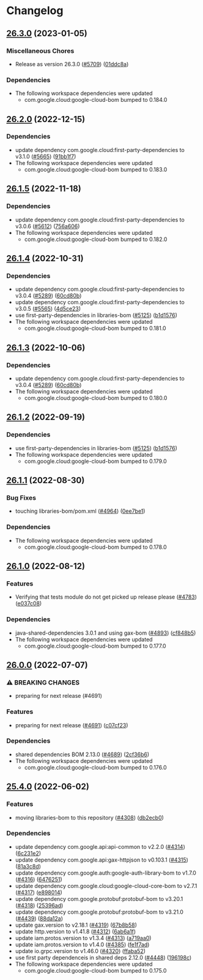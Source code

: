 # Changelog

## [26.3.0](https://github.com/googleapis/java-cloud-bom/compare/libraries-bom-v26.2.0...libraries-bom-v26.3.0) (2023-01-05)


### Miscellaneous Chores

* Release as version 26.3.0 ([#5709](https://github.com/googleapis/java-cloud-bom/issues/5709)) ([01ddc8a](https://github.com/googleapis/java-cloud-bom/commit/01ddc8a72f1741316476dcaa7532265b5a71137d))


### Dependencies

* The following workspace dependencies were updated
    * com.google.cloud:google-cloud-bom bumped to 0.184.0

## [26.2.0](https://github.com/googleapis/java-cloud-bom/compare/libraries-bom-v26.1.5...libraries-bom-v26.2.0) (2022-12-15)


### Dependencies

* update dependency com.google.cloud:first-party-dependencies to v3.1.0 ([#5665](https://github.com/googleapis/java-cloud-bom/issues/5665)) ([91bb1f7](https://github.com/googleapis/java-cloud-bom/commit/91bb1f7586e0ab473a92fc16add24c39df0df0a3))
* The following workspace dependencies were updated
    * com.google.cloud:google-cloud-bom bumped to 0.183.0

## [26.1.5](https://github.com/googleapis/java-cloud-bom/compare/libraries-bom-v26.1.4...libraries-bom-v26.1.5) (2022-11-18)


### Dependencies

* update dependency com.google.cloud:first-party-dependencies to v3.0.6 ([#5612](https://github.com/googleapis/java-cloud-bom/issues/5612)) ([756a606](https://github.com/googleapis/java-cloud-bom/commit/756a606dfebe3a0d6be3e49b002a86931c7ea211))
* The following workspace dependencies were updated
    * com.google.cloud:google-cloud-bom bumped to 0.182.0

## [26.1.4](https://github.com/googleapis/java-cloud-bom/compare/libraries-bom-v26.1.4-SNAPSHOT...libraries-bom-v26.1.4) (2022-10-31)


### Dependencies

* update dependency com.google.cloud:first-party-dependencies to v3.0.4 ([#5289](https://github.com/googleapis/java-cloud-bom/issues/5289)) ([60cd80b](https://github.com/googleapis/java-cloud-bom/commit/60cd80b57992c7310e5ac3ff6cad2a25a8065788))
* update dependency com.google.cloud:first-party-dependencies to v3.0.5 ([#5565](https://github.com/googleapis/java-cloud-bom/issues/5565)) ([4d5ce23](https://github.com/googleapis/java-cloud-bom/commit/4d5ce2347695535e839466871576af5b0f124c9e))
* use first-party-dependencies in libraries-bom ([#5125](https://github.com/googleapis/java-cloud-bom/issues/5125)) ([b1d1576](https://github.com/googleapis/java-cloud-bom/commit/b1d15763a9364f761d1e03f92feb87033c0cbba0))
* The following workspace dependencies were updated
    * com.google.cloud:google-cloud-bom bumped to 0.181.0

## [26.1.3](https://github.com/googleapis/java-cloud-bom/compare/libraries-bom-v26.1.2...libraries-bom-v26.1.3) (2022-10-06)


### Dependencies

* update dependency com.google.cloud:first-party-dependencies to v3.0.4 ([#5289](https://github.com/googleapis/java-cloud-bom/issues/5289)) ([60cd80b](https://github.com/googleapis/java-cloud-bom/commit/60cd80b57992c7310e5ac3ff6cad2a25a8065788))
* The following workspace dependencies were updated
    * com.google.cloud:google-cloud-bom bumped to 0.180.0

## [26.1.2](https://github.com/googleapis/java-cloud-bom/compare/libraries-bom-v26.1.1...libraries-bom-v26.1.2) (2022-09-19)


### Dependencies

* use first-party-dependencies in libraries-bom ([#5125](https://github.com/googleapis/java-cloud-bom/issues/5125)) ([b1d1576](https://github.com/googleapis/java-cloud-bom/commit/b1d15763a9364f761d1e03f92feb87033c0cbba0))
* The following workspace dependencies were updated
    * com.google.cloud:google-cloud-bom bumped to 0.179.0

## [26.1.1](https://github.com/googleapis/java-cloud-bom/compare/libraries-bom-v26.1.0...libraries-bom-v26.1.1) (2022-08-30)


### Bug Fixes

* touching libraries-bom/pom.xml ([#4964](https://github.com/googleapis/java-cloud-bom/issues/4964)) ([0ee7be1](https://github.com/googleapis/java-cloud-bom/commit/0ee7be1fd563b822737fbe0992e0412a81042dea))


### Dependencies

* The following workspace dependencies were updated
    * com.google.cloud:google-cloud-bom bumped to 0.178.0

## [26.1.0](https://github.com/googleapis/java-cloud-bom/compare/libraries-bom-v26.0.0...libraries-bom-v26.1.0) (2022-08-12)


### Features

* Verifying that tests module do not get picked up release please ([#4783](https://github.com/googleapis/java-cloud-bom/issues/4783)) ([e037c08](https://github.com/googleapis/java-cloud-bom/commit/e037c08a4e2cafcebba9f1590d10d0c3b0a8dce1))


### Dependencies

* java-shared-dependencies 3.0.1 and using gax-bom ([#4893](https://github.com/googleapis/java-cloud-bom/issues/4893)) ([cf848b5](https://github.com/googleapis/java-cloud-bom/commit/cf848b5986f1513087cce90ee2b36bee455a05c5))
* The following workspace dependencies were updated
    * com.google.cloud:google-cloud-bom bumped to 0.177.0

## [26.0.0](https://github.com/googleapis/java-cloud-bom/compare/libraries-bom-v25.4.0...libraries-bom-v26.0.0) (2022-07-07)


### ⚠ BREAKING CHANGES

* preparing for next release (#4691)

### Features

* preparing for next release ([#4691](https://github.com/googleapis/java-cloud-bom/issues/4691)) ([c07cf23](https://github.com/googleapis/java-cloud-bom/commit/c07cf2354c0799e4da7f3a75e4034f1141ad2056))


### Dependencies

* shared dependencies BOM 2.13.0 ([#4689](https://github.com/googleapis/java-cloud-bom/issues/4689)) ([2cf36b6](https://github.com/googleapis/java-cloud-bom/commit/2cf36b694547800df497be55351ba8f12278933c))
* The following workspace dependencies were updated
    * com.google.cloud:google-cloud-bom bumped to 0.176.0

## [25.4.0](https://github.com/googleapis/java-cloud-bom/compare/libraries-bom-v25.3.0...libraries-bom-v25.4.0) (2022-06-02)


### Features

* moving libraries-bom to this repository ([#4308](https://github.com/googleapis/java-cloud-bom/issues/4308)) ([db2ecb0](https://github.com/googleapis/java-cloud-bom/commit/db2ecb04508571ed7f913705aab5069ddf867ebe))


### Dependencies

* update dependency com.google.api:api-common to v2.2.0 ([#4314](https://github.com/googleapis/java-cloud-bom/issues/4314)) ([6c231e2](https://github.com/googleapis/java-cloud-bom/commit/6c231e2e11db012fb172a0fe0a3c421bdd502be8))
* update dependency com.google.api:gax-httpjson to v0.103.1 ([#4315](https://github.com/googleapis/java-cloud-bom/issues/4315)) ([81a3c8d](https://github.com/googleapis/java-cloud-bom/commit/81a3c8dd5f224c879313cc84f2e94e104b0c510d))
* update dependency com.google.auth:google-auth-library-bom to v1.7.0 ([#4316](https://github.com/googleapis/java-cloud-bom/issues/4316)) ([6476251](https://github.com/googleapis/java-cloud-bom/commit/6476251ce1ffffc49015b51675851de5b81e86b8))
* update dependency com.google.cloud:google-cloud-core-bom to v2.7.1 ([#4317](https://github.com/googleapis/java-cloud-bom/issues/4317)) ([e898014](https://github.com/googleapis/java-cloud-bom/commit/e898014aa533d68a826482c94d3b7df91ef4fef5))
* update dependency com.google.protobuf:protobuf-bom to v3.20.1 ([#4318](https://github.com/googleapis/java-cloud-bom/issues/4318)) ([25396ad](https://github.com/googleapis/java-cloud-bom/commit/25396ad6e0efbc4a3e5bed2302b4f20afa1493ad))
* update dependency com.google.protobuf:protobuf-bom to v3.21.0 ([#4439](https://github.com/googleapis/java-cloud-bom/issues/4439)) ([88da12a](https://github.com/googleapis/java-cloud-bom/commit/88da12a9957497bbfa541773574a98a87f7f4425))
* update gax.version to v2.18.1 ([#4319](https://github.com/googleapis/java-cloud-bom/issues/4319)) ([67b8b58](https://github.com/googleapis/java-cloud-bom/commit/67b8b58159b86e1929c45bfc63dfa09f34e18146))
* update http.version to v1.41.8 ([#4312](https://github.com/googleapis/java-cloud-bom/issues/4312)) ([6ab6a1f](https://github.com/googleapis/java-cloud-bom/commit/6ab6a1fdb60bc0b3d160352a4ad095ccfe7d8034))
* update iam.protos.version to v1.3.4 ([#4313](https://github.com/googleapis/java-cloud-bom/issues/4313)) ([a719aa0](https://github.com/googleapis/java-cloud-bom/commit/a719aa00a566549fa0f6e298347e1aa3442dc673))
* update iam.protos.version to v1.4.0 ([#4385](https://github.com/googleapis/java-cloud-bom/issues/4385)) ([fe1f7ad](https://github.com/googleapis/java-cloud-bom/commit/fe1f7ad0cb338ca27f6adc46f62c45bebf12d6b5))
* update io.grpc.version to v1.46.0 ([#4320](https://github.com/googleapis/java-cloud-bom/issues/4320)) ([ffaba52](https://github.com/googleapis/java-cloud-bom/commit/ffaba5213aa91ef8e384c6d3e5b4b554819b7b38))
* use first party dependenceis in shared deps 2.12.0 ([#4448](https://github.com/googleapis/java-cloud-bom/issues/4448)) ([196198c](https://github.com/googleapis/java-cloud-bom/commit/196198c62a720ff364e0b547c2f7a73783d884e5))
* The following workspace dependencies were updated
    * com.google.cloud:google-cloud-bom bumped to 0.175.0
